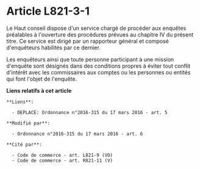 # Article L821-3-1

Le Haut conseil dispose d'un service chargé de procéder aux enquêtes préalables à l'ouverture des procédures prévues au
chapitre IV du présent titre. Ce service est dirigé par un rapporteur général et composé d'enquêteurs habilités par ce
dernier. 

Les enquêteurs ainsi que toute personne participant à une mission d'enquête sont désignés dans des conditions propres à
éviter tout conflit d'intérêt avec les commissaires aux comptes ou les personnes ou entités qui font l'objet de l'enquête.

**Liens relatifs à cet article**

	**Liens**:

	  - DEPLACE: Ordonnance n°2016-315 du 17 mars 2016 - art. 5

	**Modifié par**:

	  - Ordonnance n°2016-315 du 17 mars 2016 - art. 6

	**Cité par**:

	  - Code de commerce - art. L821-9 (VD)
	  - Code de commerce - art. R821-11 (V)

